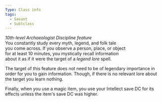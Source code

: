 ```yaml
---
Type: Class info
tags:
  - Savant
  - Sublclass
---
```

_10th-level Archaeologist Discipline feature_  
You constantly study every myth, legend, and folk tale  
you come across. If you observe a person, place, or object  
for at least 10 minutes, you mystically recall information  
about it as if it were the target of a _legend lore_ spell.

The target of this feature does not need to be of legendary importance in order for you to gain information. Though, if there is no relevant lore about the target you learn nothing.

Finally, when you use a magic item, you use your Intellect save DC for its effects unless the item's save DC was higher.